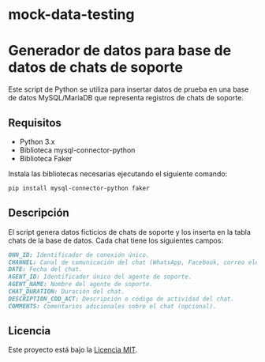 # mock-data-testing
# Generador de datos para base de datos de chats de soporte

Este script de Python se utiliza para insertar datos de prueba en una base de datos MySQL/MariaDB que representa registros de chats de soporte.

## Requisitos

- Python 3.x
- Biblioteca mysql-connector-python
- Biblioteca Faker

Instala las bibliotecas necesarias ejecutando el siguiente comando:

```bash
pip install mysql-connector-python faker
```
## Descripción
El script genera datos ficticios de chats de soporte y los inserta en la tabla chats de la base de datos. Cada chat tiene los siguientes campos:

```md
ONN_ID: Identificador de conexión único.
CHANNEL: Canal de comunicación del chat (WhatsApp, Facebook, correo electrónico, etc.).
DATE: Fecha del chat.
AGENT_ID: Identificador único del agente de soporte.
AGENT_NAME: Nombre del agente de soporte.
CHAT_DURATION: Duración del chat.
DESCRIPTION_COD_ACT: Descripción o código de actividad del chat.
COMMENTS: Comentarios adicionales sobre el chat (opcional).
```

## Licencia
Este proyecto está bajo la [Licencia MIT](https://opensource.org/licenses/MIT).
